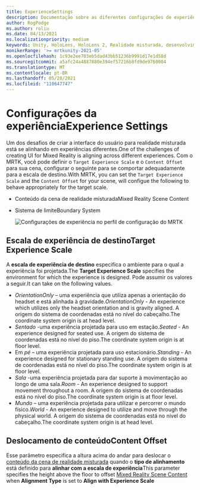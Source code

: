 ```yaml
---
title: ExperienceSettings
description: Documentação sobre as diferentes configurações de experiência para MRTK
author: RogPodge
ms.author: roliu
ms.date: 04/13/2021
ms.localizationpriority: medium
keywords: Unity, HoloLens, HoloLens 2, Realidade misturada, desenvolvimento, MRTK
monikerRange: '>= mrtkunity-2021-05'
ms.openlocfilehash: 1c93e2ee703eb5dad43bb51236b9991d17e1d58d
ms.sourcegitcommit: a5afc24a4887880e394ef57216b8fd9de9760004
ms.translationtype: MT
ms.contentlocale: pt-BR
ms.lasthandoff: 05/28/2021
ms.locfileid: "110647747"
---
```

# <a name="experience-settings"></a><span data-ttu-id="0f301-104">Configurações da experiência</span><span class="sxs-lookup"><span data-stu-id="0f301-104">Experience Settings</span></span>

<span data-ttu-id="0f301-105">Um dos desafios de criar a interface do usuário para realidade misturada está se alinhando em experiências diferentes.</span><span class="sxs-lookup"><span data-stu-id="0f301-105">One of the challenges of creating UI for Mixed Reality is aligning across different experiences.</span></span> <span data-ttu-id="0f301-106">Com o MRTK, você pode definir o `Target Experience Scale` e o `Content Offset` para sua cena, configurar o seguinte para se comportar adequadamente para a escala de destino.</span><span class="sxs-lookup"><span data-stu-id="0f301-106">With MRTK, you can set the `Target Experience Scale` and the `Content Offset` for your scene, will configue the following to behave appropriately for the target scale.</span></span>

- <span data-ttu-id="0f301-107">Conteúdo da cena de realidade misturada</span><span class="sxs-lookup"><span data-stu-id="0f301-107">Mixed Reality Scene Content</span></span>
- <span data-ttu-id="0f301-108">Sistema de limite</span><span class="sxs-lookup"><span data-stu-id="0f301-108">Boundary System</span></span>

  ![Configurações de experiência no perfil de configuração do MRTK](../images/experience-settings/ExperienceSettings.png)

## <a name="target-experience-scale"></a><span data-ttu-id="0f301-110">Escala de experiência de destino</span><span class="sxs-lookup"><span data-stu-id="0f301-110">Target Experience Scale</span></span>

<span data-ttu-id="0f301-111">A **escala de experiência de destino** especifica o ambiente para o qual a experiência foi projetada.</span><span class="sxs-lookup"><span data-stu-id="0f301-111">The **Target Experience Scale** specifies the environment for which the experience is designed.</span></span> <span data-ttu-id="0f301-112">Pode assumir os valores a seguir.</span><span class="sxs-lookup"><span data-stu-id="0f301-112">It can take on the following values.</span></span>

* <span data-ttu-id="0f301-113">*OrientationOnly* – uma experiência que utiliza apenas a orientação do headset e está alinhada à gravidade.</span><span class="sxs-lookup"><span data-stu-id="0f301-113">*OrientationOnly* - An experience which utilizes only the headset orientation and is gravity aligned.</span></span> <span data-ttu-id="0f301-114">A origem do sistema de coordenadas está no nível do cabeçalho.</span><span class="sxs-lookup"><span data-stu-id="0f301-114">The coordinate system origin is at head level.</span></span>
* <span data-ttu-id="0f301-115">*Sentado* -uma experiência projetada para uso em estação.</span><span class="sxs-lookup"><span data-stu-id="0f301-115">*Seated* - An experience designed for seated use.</span></span> <span data-ttu-id="0f301-116">A origem do sistema de coordenadas está no nível do piso.</span><span class="sxs-lookup"><span data-stu-id="0f301-116">The coordinate system origin is at floor level.</span></span>
* <span data-ttu-id="0f301-117">Em *pé* – uma experiência projetada para uso estacionário.</span><span class="sxs-lookup"><span data-stu-id="0f301-117">*Standing* - An experience designed for stationary standing use.</span></span> <span data-ttu-id="0f301-118">A origem do sistema de coordenadas está no nível do piso.</span><span class="sxs-lookup"><span data-stu-id="0f301-118">The coordinate system origin is at floor level.</span></span>
* <span data-ttu-id="0f301-119">*Sala* -uma experiência projetada para dar suporte à movimentação ao longo de uma sala.</span><span class="sxs-lookup"><span data-stu-id="0f301-119">*Room* - An experience designed to support movement throughout a room.</span></span> <span data-ttu-id="0f301-120">A origem do sistema de coordenadas está no nível do piso.</span><span class="sxs-lookup"><span data-stu-id="0f301-120">The coordinate system origin is at floor level.</span></span>
* <span data-ttu-id="0f301-121">*Mundo* – uma experiência projetada para utilizar e percorrer o mundo físico.</span><span class="sxs-lookup"><span data-stu-id="0f301-121">*World* - An experience designed to utilize and move through the physical world.</span></span> <span data-ttu-id="0f301-122">A origem do sistema de coordenadas está no nível do cabeçalho.</span><span class="sxs-lookup"><span data-stu-id="0f301-122">The coordinate system origin is at head level.</span></span>

## <a name="content-offset"></a><span data-ttu-id="0f301-123">Deslocamento de conteúdo</span><span class="sxs-lookup"><span data-stu-id="0f301-123">Content Offset</span></span>

<span data-ttu-id="0f301-124">Esse parâmetro especifica a altura acima do andar para deslocar o [conteúdo da cena de realidade misturada](scene-content.md) quando o **tipo de alinhamento** está definido para **alinhar com a escala de experiência**</span><span class="sxs-lookup"><span data-stu-id="0f301-124">This parameter specifies the height above the floor to offset [Mixed Reality Scene Content](scene-content.md) when **Alignment Type** is set to **Align with Experience Scale**</span></span>